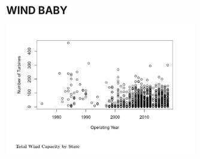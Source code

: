 <html>
<body>
<h1>
  WIND BABY
</h1>

 <img src="Visuals/WindCapByStat.JPG" 
       >



</body>
</html>
